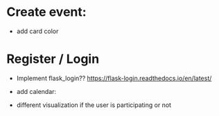 # Create event: 
* add card color 

# Register / Login

* Implement flask_login?? https://flask-login.readthedocs.io/en/latest/

* add calendar:
- different visualization if the user is participating or not